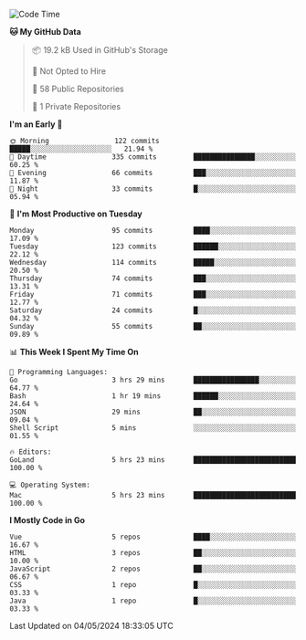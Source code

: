 <!--START_SECTION:waka-->
![Code Time](http://img.shields.io/badge/Code%20Time-1%2C086%20hrs%2053%20mins-blue)

**🐱 My GitHub Data** 

> 📦 19.2 kB Used in GitHub's Storage 
 > 
> 🚫 Not Opted to Hire
 > 
> 📜 58 Public Repositories 
 > 
> 🔑 1 Private Repositories 
 > 
**I'm an Early 🐤** 

```text
🌞 Morning                122 commits         █████░░░░░░░░░░░░░░░░░░░░   21.94 % 
🌆 Daytime                335 commits         ███████████████░░░░░░░░░░   60.25 % 
🌃 Evening                66 commits          ███░░░░░░░░░░░░░░░░░░░░░░   11.87 % 
🌙 Night                  33 commits          █░░░░░░░░░░░░░░░░░░░░░░░░   05.94 % 
```
📅 **I'm Most Productive on Tuesday** 

```text
Monday                   95 commits          ████░░░░░░░░░░░░░░░░░░░░░   17.09 % 
Tuesday                  123 commits         ██████░░░░░░░░░░░░░░░░░░░   22.12 % 
Wednesday                114 commits         █████░░░░░░░░░░░░░░░░░░░░   20.50 % 
Thursday                 74 commits          ███░░░░░░░░░░░░░░░░░░░░░░   13.31 % 
Friday                   71 commits          ███░░░░░░░░░░░░░░░░░░░░░░   12.77 % 
Saturday                 24 commits          █░░░░░░░░░░░░░░░░░░░░░░░░   04.32 % 
Sunday                   55 commits          ██░░░░░░░░░░░░░░░░░░░░░░░   09.89 % 
```


📊 **This Week I Spent My Time On** 

```text
💬 Programming Languages: 
Go                       3 hrs 29 mins       ████████████████░░░░░░░░░   64.77 % 
Bash                     1 hr 19 mins        ██████░░░░░░░░░░░░░░░░░░░   24.64 % 
JSON                     29 mins             ██░░░░░░░░░░░░░░░░░░░░░░░   09.04 % 
Shell Script             5 mins              ░░░░░░░░░░░░░░░░░░░░░░░░░   01.55 % 

🔥 Editors: 
GoLand                   5 hrs 23 mins       █████████████████████████   100.00 % 

💻 Operating System: 
Mac                      5 hrs 23 mins       █████████████████████████   100.00 % 
```

**I Mostly Code in Go** 

```text
Vue                      5 repos             ████░░░░░░░░░░░░░░░░░░░░░   16.67 % 
HTML                     3 repos             ██░░░░░░░░░░░░░░░░░░░░░░░   10.00 % 
JavaScript               2 repos             ██░░░░░░░░░░░░░░░░░░░░░░░   06.67 % 
CSS                      1 repo              █░░░░░░░░░░░░░░░░░░░░░░░░   03.33 % 
Java                     1 repo              █░░░░░░░░░░░░░░░░░░░░░░░░   03.33 % 
```




 Last Updated on 04/05/2024 18:33:05 UTC
<!--END_SECTION:waka-->
